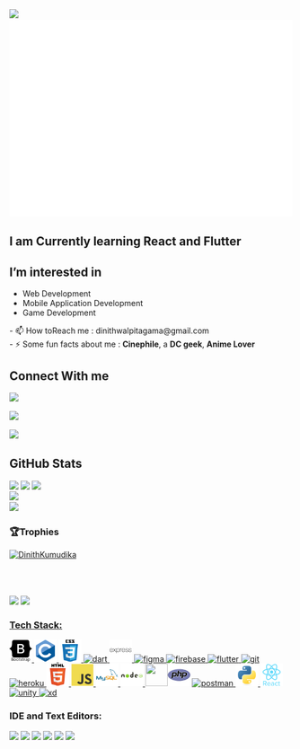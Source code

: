 <img src="https://img.shields.io/github/followers/DinithKumudika?style=social flat-square"> 
<img src="header.svg" width="800" height="350">

<h2>I am Currently learning React and Flutter</h2>
<h2> I’m interested in</h2>
  <ul style-type="none">
    <li>Web Development</li>
    <li>Mobile Application Development</li>
    <li>Game Development</li>
  </ul>
 - 📫 How toReach me : dinithwalpitagama@gmail.com
<br>
 - ⚡ Some fun facts about me : <b>Cinephile</b>, a <b>DC geek</b>, <b>Anime Lover</b>
<h2> Connect With me</h2>
<p><a href="https://www.linkedin.com/in/dinith-kumudika/"><img src="https://img.shields.io/badge/LinkedIn-0077B5?style=for-the-badge&logo=linkedin&logoColor=white"></a><p>
  <p><a href="https://twitter.com/DinithKumudika"><img src="https://img.shields.io/badge/Twitter-1DA1F2?style=for-the-badge&logo=linkedin&logoColor=white"></a><p>
    <p><a href="https://facebook.com/dinith.kumudika"><img src="https://img.shields.io/badge/Facebook-1877F2?style=for-the-badge&logo=facebook&logoColor=white"></a><p>
<h2>GitHub Stats</h2>
<img src="http://github-profile-summary-cards.vercel.app/api/cards/profile-details?username=DinithKumudika&theme=dark">
  <span>
    <img src="http://github-profile-summary-cards.vercel.app/api/cards/repos-per-language?username=DinithKumudika&theme=dark">
  </span>
  <span>
    <img src="http://github-profile-summary-cards.vercel.app/api/cards/most-commit-language?username=DinithKumudika&theme=dark">
  </span>
  <br>
  <div>
    <div>
      <img src="https://github-readme-stats.vercel.app/api/top-langs/?username=DinithKumudika&theme=dark">
    </div>
    <div>
      <img src="https://github-readme-stats.vercel.app/api?username=DinithKumudika&&show_icons=true&title_color=ffffff&icon_color=bb2acf&text_color=daf7dc&bg_color=151515">
    </div>
  </div>
<h3 align="left">🏆Trophies</h3>
<p align="left"><a href="https://github.com/ryo-ma/github-profile-trophy"><img src="https://github-profile-trophy.vercel.app/?username=DinithKumudika" alt="DinithKumudika" /></a></p>
<br>
<br>
<br>
<a href="https://www.hackerrank.com/dinithK"><img src="https://img.shields.io/badge/-Hackerrank-2EC866?style=for-the-badge&logo=HackerRank&logoColor=white"></a>
<a href="https://www.sololearn.com/profile/24230972"><img src="https://img.shields.io/badge/-Sololearn-3a464b?style=for-the-badge&logo=Sololearn&logoColor=white"</a>
<h3 align="left">Tech Stack:</h3>
<p align="left"> <a href="https://getbootstrap.com" target="_blank" rel="noreferrer"> <img src="https://raw.githubusercontent.com/devicons/devicon/master/icons/bootstrap/bootstrap-plain-wordmark.svg" alt="bootstrap" width="40" height="40"/> </a> <a href="https://www.cprogramming.com/" target="_blank" rel="noreferrer"> <img src="https://raw.githubusercontent.com/devicons/devicon/master/icons/c/c-original.svg" alt="c" width="40" height="40"/> </a> <a href="https://www.w3schools.com/css/" target="_blank" rel="noreferrer"> <img src="https://raw.githubusercontent.com/devicons/devicon/master/icons/css3/css3-original-wordmark.svg" alt="css3" width="40" height="40"/> </a> <a href="https://dart.dev" target="_blank" rel="noreferrer"> <img src="https://www.vectorlogo.zone/logos/dartlang/dartlang-icon.svg" alt="dart" width="40" height="40"/> </a> <a href="https://expressjs.com" target="_blank" rel="noreferrer"> <img src="https://raw.githubusercontent.com/devicons/devicon/master/icons/express/express-original-wordmark.svg" alt="express" width="40" height="40"/> </a> <a href="https://www.figma.com/" target="_blank" rel="noreferrer"> <img src="https://www.vectorlogo.zone/logos/figma/figma-icon.svg" alt="figma" width="40" height="40"/> </a> <a href="https://firebase.google.com/" target="_blank" rel="noreferrer"> <img src="https://www.vectorlogo.zone/logos/firebase/firebase-icon.svg" alt="firebase" width="40" height="40"/> </a> <a href="https://flutter.dev" target="_blank" rel="noreferrer"> <img src="https://www.vectorlogo.zone/logos/flutterio/flutterio-icon.svg" alt="flutter" width="40" height="40"/> </a> <a href="https://git-scm.com/" target="_blank" rel="noreferrer"> <img src="https://www.vectorlogo.zone/logos/git-scm/git-scm-icon.svg" alt="git" width="40" height="40"/> </a> <a href="https://heroku.com" target="_blank" rel="noreferrer"> <img src="https://www.vectorlogo.zone/logos/heroku/heroku-icon.svg" alt="heroku" width="40" height="40"/> </a> <a href="https://www.w3.org/html/" target="_blank" rel="noreferrer"> <img src="https://raw.githubusercontent.com/devicons/devicon/master/icons/html5/html5-original-wordmark.svg" alt="html5" width="40" height="40"/> </a> <a href="https://developer.mozilla.org/en-US/docs/Web/JavaScript" target="_blank" rel="noreferrer"> <img src="https://raw.githubusercontent.com/devicons/devicon/master/icons/javascript/javascript-original.svg" alt="javascript" width="40" height="40"/> </a> <a href="https://www.mysql.com/" target="_blank" rel="noreferrer"> <img src="https://raw.githubusercontent.com/devicons/devicon/master/icons/mysql/mysql-original-wordmark.svg" alt="mysql" width="40" height="40"/> </a> <a href="https://nodejs.org" target="_blank" rel="noreferrer"> <img src="https://raw.githubusercontent.com/devicons/devicon/master/icons/nodejs/nodejs-original-wordmark.svg" alt="nodejs" width="40" height="40"/> </a> <a href="https://www.php.net" target="_blank" rel="noreferrer"><a href="https://www.java.com/en/"><img src="https://cdn.svgporn.com/logos/java.svg" width="40" height="40"/></a><img src="https://raw.githubusercontent.com/devicons/devicon/master/icons/php/php-original.svg" alt="php" width="40" height="40"/> </a> <a href="https://postman.com" target="_blank" rel="noreferrer"> <img src="https://www.vectorlogo.zone/logos/getpostman/getpostman-icon.svg" alt="postman" width="40" height="40"/> </a> <a href="https://www.python.org" target="_blank" rel="noreferrer"> <img src="https://raw.githubusercontent.com/devicons/devicon/master/icons/python/python-original.svg" alt="python" width="40" height="40"/> </a> <a href="https://reactjs.org/" target="_blank" rel="noreferrer"> <img src="https://raw.githubusercontent.com/devicons/devicon/master/icons/react/react-original-wordmark.svg" alt="react" width="40" height="40"/> </a> <a href="https://unity.com/" target="_blank" rel="noreferrer"> <img src="https://www.vectorlogo.zone/logos/unity3d/unity3d-icon.svg" alt="unity" width="40" height="40"/> </a> <a href="https://www.adobe.com/products/xd.html" target="_blank" rel="noreferrer"> <img src="https://cdn.worldvectorlogo.com/logos/adobe-xd.svg" alt="xd" width="40" height="40"/> </a> </p>
<h3 align="left">IDE and Text Editors:</h3>
<p>
<img src="https://img.shields.io/badge/VSCode-0078D4?style=for-the-badge&logo=visual%20studio%20code&logoColor=white">
<img src="https://img.shields.io/badge/sublime_text-%23575757.svg?&style=for-the-badge&logo=sublime-text&logoColor=important">
<img src="https://img.shields.io/badge/PyCharm-000000.svg?&style=for-the-badge&logo=PyCharm&logoColor=white">
<img src="https://img.shields.io/badge/phpstorm-143?style=for-the-badge&logo=phpstorm&logoColor=white">
<img src="https://img.shields.io/badge/IntelliJ_IDEA-000000.svg?style=for-the-badge&logo=intellij-idea&logoColor=white">
<img src="https://img.shields.io/badge/Android_Studio-3DDC84?style=for-the-badge&logo=android-studio&logoColor=white">
 </p>
<!---
DinithKumudika/DinithKumudika is a ✨ special ✨ repository because its `README.md` (this file) appears on your GitHub profile.
You can click the Preview link to take a look at your changes.
--->

